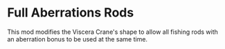 # Full Aberrations Rods
This mod modifies the Viscera Crane's shape to allow all fishing rods with an aberration bonus to be used at the same time.
